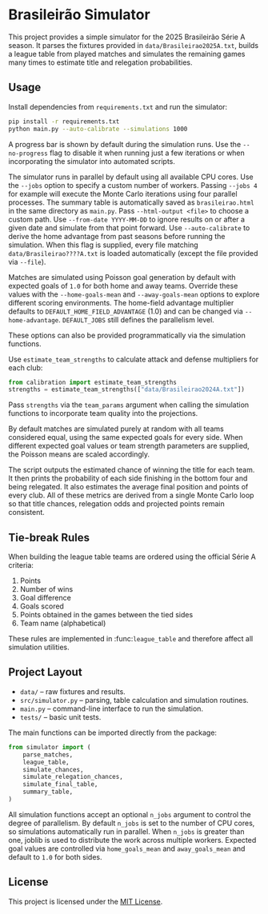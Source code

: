 # Brasileirão Simulator

This project provides a simple simulator for the 2025 Brasileirão Série A season. It parses the fixtures provided in `data/Brasileirao2025A.txt`, builds a league table from played matches and simulates the remaining games many times to estimate title and relegation probabilities.

## Usage

Install dependencies from `requirements.txt` and run the simulator:

```bash
pip install -r requirements.txt
python main.py --auto-calibrate --simulations 1000
```

A progress bar is shown by default during the simulation runs. Use the
`--no-progress` flag to disable it when running just a few iterations or when
incorporating the simulator into automated scripts.

The simulator runs in parallel by default using all available CPU cores. Use the
`--jobs` option to specify a custom number of workers. Passing `--jobs 4` for
example will execute the Monte Carlo iterations using four parallel processes.
The summary table is automatically saved as `brasileirao.html` in the same
directory as `main.py`. Pass `--html-output <file>` to choose a custom path.
Use `--from-date YYYY-MM-DD` to ignore results on or after a given date and
simulate from that point forward. Use `--auto-calibrate` to derive the home
advantage from past seasons before running the simulation. When this flag is
supplied, every file matching `data/Brasileirao????A.txt` is loaded
automatically (except the file provided via `--file`).

Matches are simulated using Poisson goal generation by default with expected
goals of `1.0` for both home and away teams. Override these values with the
`--home-goals-mean` and `--away-goals-mean` options to explore different scoring
environments. The home-field advantage multiplier defaults to
`DEFAULT_HOME_FIELD_ADVANTAGE` (1.0) and can be changed via `--home-advantage`.
`DEFAULT_JOBS` still defines the parallelism level.

These options can also be provided programmatically via the simulation
functions.

Use ``estimate_team_strengths`` to calculate attack and defense multipliers for
each club:

```python
from calibration import estimate_team_strengths
strengths = estimate_team_strengths(["data/Brasileirao2024A.txt"])
```

Pass ``strengths`` via the ``team_params`` argument when calling the simulation
functions to incorporate team quality into the projections.

By default matches are simulated purely at random with all teams considered
equal, using the same expected goals for every side. When different expected
goal values or team strength parameters are supplied, the Poisson means are
scaled accordingly.

The script outputs the estimated chance of winning the title for each team. It then prints the probability of each side finishing in the bottom four and being relegated. It also estimates the average final position and points of every club.
All of these metrics are derived from a single Monte Carlo loop so that title chances, relegation odds and projected points remain consistent.

## Tie-break Rules

When building the league table teams are ordered using the official Série A criteria:

1. Points
2. Number of wins
3. Goal difference
4. Goals scored
5. Points obtained in the games between the tied sides
6. Team name (alphabetical)

These rules are implemented in :func:`league_table` and therefore affect all simulation utilities.

## Project Layout

- `data/` – raw fixtures and results.
- `src/simulator.py` – parsing, table calculation and simulation routines.
- `main.py` – command-line interface to run the simulation.
- `tests/` – basic unit tests.

The main functions can be imported directly from the package:

```python
from simulator import (
    parse_matches,
    league_table,
    simulate_chances,
    simulate_relegation_chances,
    simulate_final_table,
    summary_table,
)
```

All simulation functions accept an optional ``n_jobs`` argument to control the
degree of parallelism. By default ``n_jobs`` is set to the number of CPU cores,
so simulations automatically run in parallel. When ``n_jobs`` is greater than
one, joblib is used to distribute the work across multiple workers. Expected
goal values are controlled via ``home_goals_mean`` and ``away_goals_mean`` and
default to ``1.0`` for both sides.

## License

This project is licensed under the [MIT License](LICENSE).
